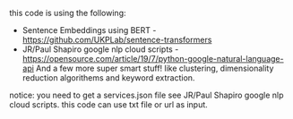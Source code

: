 this code is using the following:

- Sentence Embeddings using BERT - https://github.com/UKPLab/sentence-transformers
- JR/Paul Shapiro google nlp cloud scripts - https://opensource.com/article/19/7/python-google-natural-language-api
And a few more super smart stuff! like clustering, dimensionality reduction algorithems and keyword extraction.

notice:
you need to get a services.json file see JR/Paul Shapiro google nlp cloud scripts.
this code can use txt file or url as input.

